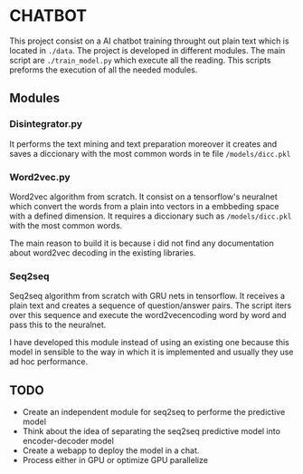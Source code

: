 # CHATBOT

This project consist on a AI chatbot training throught out plain text which is located in `./data`. The project is developed in different modules. The main script are `./train_model.py` which execute all the reading. This scripts preforms the execution of all the needed modules.

## Modules

### Disintegrator.py

It performs the text mining and text preparation moreover it creates and saves a diccionary with the most common words in te file `/models/dicc.pkl`

### Word2vec.py

Word2vec algorithm from scratch. It consist on a tensorflow's neuralnet which convert the words from a plain into vectors in a embbeding space with a defined dimension. It requires a diccionary such as `/models/dicc.pkl` with the most common words.

The main reason to build it is because i did not find any documentation about word2vec decoding in the existing libraries.

### Seq2seq

Seq2seq algorithm from scratch with GRU nets in tensorflow. It receives a plain text and creates a sequence of question/answer pairs. The script iters over this sequence and execute the word2vecencoding word by word and pass this to the neuralnet.

I have developed this module instead of using an existing one because this model in sensible to the way in which it is implemented and usually they use ad hoc performance.

## TODO

* Create an independent module for seq2seq to performe the predictive model
* Think about the idea of separating the seq2seq predictive model into encoder-decoder model
* Create a webapp to deploy the model in a chat.
* Process either in GPU or optimize GPU parallelize
